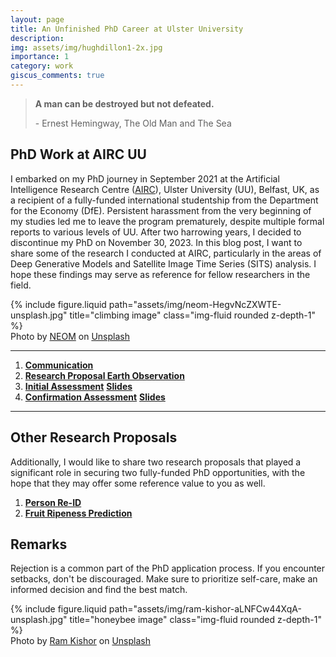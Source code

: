 ```yaml
---
layout: page
title: An Unfinished PhD Career at Ulster University
description: 
img: assets/img/hughdillon1-2x.jpg
importance: 1
category: work
giscus_comments: true
---
```


<blockquote>
    <p><b>A man can be destroyed but not defeated.</b></p>
    <footer>- Ernest Hemingway, The Old Man and The Sea</footer>
</blockquote>

## PhD Work at AIRC UU

I embarked on my PhD journey in September 2021 at the Artificial Intelligence Research Centre (<a href="https://www.ulster.ac.uk/research/topic/computer-science/artificial-intelligence">AIRC</a>), Ulster University (UU), Belfast, UK, as a recipient of a fully-funded international studentship from the Department for the Economy (DfE). Persistent harassment from the very beginning of my studies led me to leave the program prematurely, despite multiple formal reports to various levels of UU. After two harrowing years, I decided to discontinue my PhD on November 30, 2023. In this blog post, I want to share some of the research I conducted at AIRC, particularly in the areas of Deep Generative Models and Satellite Image Time Series (SITS) analysis. I hope these findings may serve as reference for fellow researchers in the field.

<div class="row">
    <div class="col-sm mt-3 mt-md-0">
        {% include figure.liquid path="assets/img/neom-HegvNcZXWTE-unsplash.jpg" title="climbing image" class="img-fluid rounded z-depth-1" %}
    </div>
</div>
<div>
    Photo by <a href="https://unsplash.com/@neom?utm_content=creditCopyText&utm_medium=referral&utm_source=unsplash">NEOM</a> on <a href="https://unsplash.com/photos/a-man-climbing-up-the-side-of-a-mountain-HegvNcZXWTE?utm_content=creditCopyText&utm_medium=referral&utm_source=unsplash">Unsplash</a>
</div>

---

<ol>
  <li><a href="/assets/pdf/communication.pdf"><b>Communication</b></a></li>
  <li><a href="/assets/pdf/research_proposal_earth_observation_uu.pdf"><b>Research Proposal Earth Observation</b></a></li>
  <li><a href="/assets/pdf/initial_assessment_uu.pdf"><b>Initial Assessment</b></a> <a href="/assets/pdf/100_day_viva_uu_slides.pdf"><b>Slides</b></a></li>
  <li><a href="/assets/pdf/confirmation_assessment_uu.pdf"><b>Confirmation Assessment</b></a> <a href="/assets/pdf/confirmation_assessment_uu_slides.pdf"><b>Slides</b></a></li>
</ol>

---

## Other Research Proposals

Additionally, I would like to share two research proposals that played a significant role in securing two fully-funded PhD opportunities, with the hope that they may offer some reference value to you as well.

<ol>
  <li><a href="/assets/pdf/research_proposal_person_reid_xcai.pdf"><b>Person Re-ID</b></a></li>
  <li><a href="/assets/pdf/research_proposal_time_series_analysis_xcai.pdf"><b>Fruit Ripeness Prediction</b></a></li>
</ol>

## Remarks

Rejection is a common part of the PhD application process. If you encounter setbacks, don't be discouraged. Make sure to prioritize self-care, make an informed decision and find the best match.

<div class="row">
    <div class="col-sm mt-3 mt-md-0">
        {% include figure.liquid path="assets/img/ram-kishor-aLNFCw44XqA-unsplash.jpg" title="honeybee image" class="img-fluid rounded z-depth-1" %}
    </div>
</div>
<div>
Photo by <a href="https://unsplash.com/@kishor1176?utm_content=creditCopyText&utm_medium=referral&utm_source=unsplash">Ram Kishor</a> on <a href="https://unsplash.com/photos/a-bee-sitting-on-top-of-a-white-flower-aLNFCw44XqA?utm_content=creditCopyText&utm_medium=referral&utm_source=unsplash">Unsplash</a>
</div>
